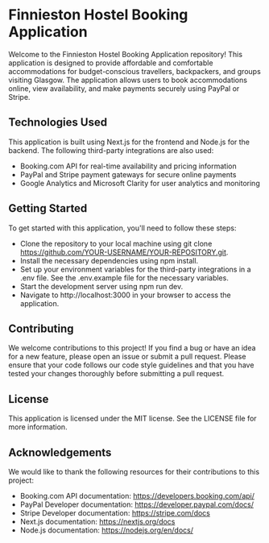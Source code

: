 # Finnieston Hostel Booking Application
Welcome to the Finnieston Hostel Booking Application repository! This application is designed to provide affordable and comfortable accommodations for budget-conscious travellers, backpackers, and groups visiting Glasgow. The application allows users to book accommodations online, view availability, and make payments securely using PayPal or Stripe.

## Technologies Used
This application is built using Next.js for the frontend and Node.js for the backend. The following third-party integrations are also used:

- Booking.com API for real-time availability and pricing information
- PayPal and Stripe payment gateways for secure online payments
- Google Analytics and Microsoft Clarity for user analytics and monitoring

## Getting Started
To get started with this application, you'll need to follow these steps:

- Clone the repository to your local machine using git clone https://github.com/YOUR-USERNAME/YOUR-REPOSITORY.git.
- Install the necessary dependencies using npm install.
- Set up your environment variables for the third-party integrations in a .env file. See the .env.example file for the necessary variables.
- Start the development server using npm run dev.
- Navigate to http://localhost:3000 in your browser to access the application.


## Contributing
We welcome contributions to this project! If you find a bug or have an idea for a new feature, please open an issue or submit a pull request. Please ensure that your code follows our code style guidelines and that you have tested your changes thoroughly before submitting a pull request.

## License
This application is licensed under the MIT license. See the LICENSE file for more information.

## Acknowledgements
We would like to thank the following resources for their contributions to this project:

- Booking.com API documentation: https://developers.booking.com/api/
- PayPal Developer documentation: https://developer.paypal.com/docs/
- Stripe Developer documentation: https://stripe.com/docs
- Next.js documentation: https://nextjs.org/docs
- Node.js documentation: https://nodejs.org/en/docs/
